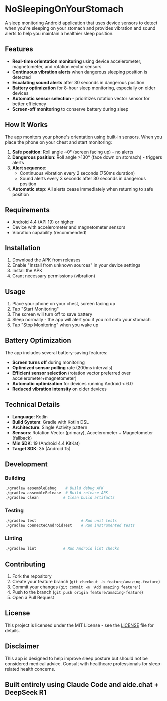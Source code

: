 # NoSleepingOnYourStomach

A sleep monitoring Android application that uses device sensors to detect when you're sleeping on your stomach and provides vibration and sound alerts to help you maintain a healthier sleep position.

## Features

- **Real-time orientation monitoring** using device accelerometer, magnetometer, and rotation vector sensors
- **Continuous vibration alerts** when dangerous sleeping position is detected
- **Escalating sound alerts** after 30 seconds in dangerous position
- **Battery optimization** for 8-hour sleep monitoring, especially on older devices
- **Automatic sensor selection** - prioritizes rotation vector sensor for better efficiency
- **Screen-off monitoring** to conserve battery during sleep

## How It Works

The app monitors your phone's orientation using built-in sensors. When you place the phone on your chest and start monitoring:

1. **Safe position**: Roll angle ~0° (screen facing up) - no alerts
2. **Dangerous position**: Roll angle >130° (face down on stomach) - triggers alerts
3. **Alert sequence**:
   - Continuous vibration every 2 seconds (750ms duration)
   - Sound alerts every 3 seconds after 30 seconds in dangerous position
4. **Automatic stop**: All alerts cease immediately when returning to safe position

## Requirements

- Android 4.4 (API 19) or higher
- Device with accelerometer and magnetometer sensors
- Vibration capability (recommended)

## Installation

1. Download the APK from releases
2. Enable "Install from unknown sources" in your device settings
3. Install the APK
4. Grant necessary permissions (vibration)

## Usage

1. Place your phone on your chest, screen facing up
2. Tap "Start Monitoring"
3. The screen will turn off to save battery
4. Sleep normally - the app will alert you if you roll onto your stomach
5. Tap "Stop Monitoring" when you wake up

## Battery Optimization

The app includes several battery-saving features:

- **Screen turns off** during monitoring
- **Optimized sensor polling** rate (200ms intervals)
- **Efficient sensor selection** (rotation vector preferred over accelerometer+magnetometer)
- **Automatic optimization** for devices running Android < 6.0
- **Reduced vibration intensity** on older devices

## Technical Details

- **Language**: Kotlin
- **Build System**: Gradle with Kotlin DSL
- **Architecture**: Single Activity pattern
- **Sensors**: Rotation Vector (primary), Accelerometer + Magnetometer (fallback)
- **Min SDK**: 19 (Android 4.4 KitKat)
- **Target SDK**: 35 (Android 15)

## Development

### Building

```bash
./gradlew assembleDebug    # Build debug APK
./gradlew assembleRelease  # Build release APK
./gradlew clean           # Clean build artifacts
```

### Testing

```bash
./gradlew test                    # Run unit tests
./gradlew connectedAndroidTest    # Run instrumented tests
```

### Linting

```bash
./gradlew lint            # Run Android lint checks
```

## Contributing

1. Fork the repository
2. Create your feature branch (`git checkout -b feature/amazing-feature`)
3. Commit your changes (`git commit -m 'Add amazing feature'`)
4. Push to the branch (`git push origin feature/amazing-feature`)
5. Open a Pull Request

## License

This project is licensed under the MIT License - see the [LICENSE](LICENSE) file for details.

## Disclaimer

This app is designed to help improve sleep posture but should not be considered medical advice. Consult with healthcare professionals for sleep-related health concerns.

## Built entirely using Claude Code and aide.chat + DeepSeek R1
